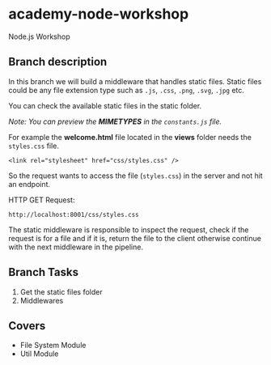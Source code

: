 # academy-node-workshop

Node.js Workshop

## Branch description

In this branch we will build a middleware that handles static files. Static files could be any file extension type such as  `.js`, `.css`, `.png`, `.svg`, `.jpg` etc.

You can check the available static files in the static folder.

_Note: You can preview the __MIMETYPES__ in the `constants.js` file._

For example the __welcome.html__ file located in the __views__ folder needs the `styles.css` file.

```
<link rel="stylesheet" href="css/styles.css" />
```

So the request wants to access the file (`styles.css`) in the server and not hit an endpoint.

HTTP GET Request: 

```
http://localhost:8001/css/styles.css
```

The static middleware is responsible to inspect the request, check if the request is for a file and if it is, return the file to the client otherwise continue with the next middleware in the pipeline.

## Branch Tasks

1. Get the static files folder
2. Middlewares

## Covers

- File System Module
- Util Module
